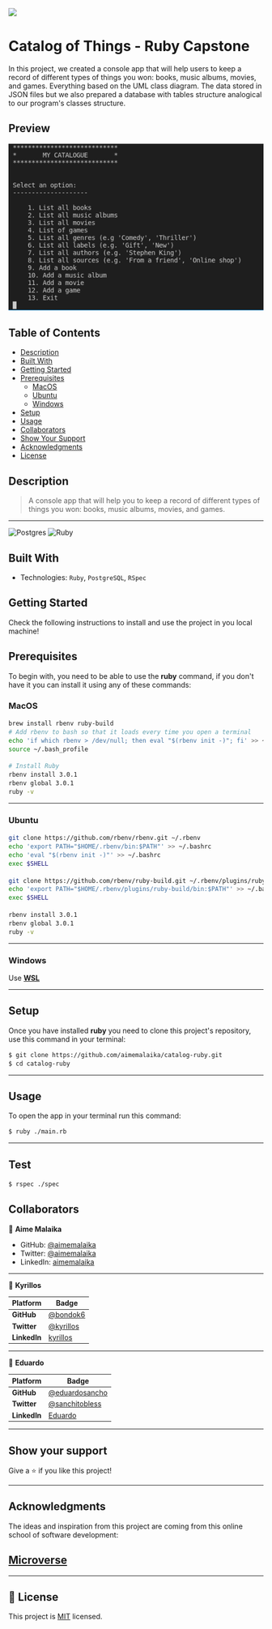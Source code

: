 ![](https://img.shields.io/badge/Microverse-blueviolet)

# Catalog of Things - Ruby Capstone

In this project, we created a console app that will help users to keep a record of different types of things you won: books, music albums, movies, and games. Everything based on the UML class diagram. The data stored in JSON files but we also prepared a database with tables structure analogical to our program's classes structure.

## Preview
![screenshot](./screenshot.png)

## Table of Contents

- [Description](#description)
- [Built With](#built-with)
- [Getting Started](#getting-started)
- [Prerequisites](#prerequisites)
  - [MacOS](#macos)
  - [Ubuntu](#ubuntu)
  - [Windows](#windows)
- [Setup](#setup)
- [Usage](#usage)
- [Collaborators](#collaborators)
- [Show Your Support](#how-your-support)
- [Acknowledgments](#acknowledgments)
- [License](#license)

## Description 
> A console app that will help you to keep a record of different types of things you won: books, music albums, movies, and games.
<hr>

![Postgres](https://img.shields.io/badge/postgres-%23316192.svg?style=for-the-badge&logo=postgresql&logoColor=white)
![Ruby](https://img.shields.io/badge/Ruby-CC342D?style=for-the-badge&logo=ruby&logoColor=white)

## Built With

- Technologies: `Ruby`, `PostgreSQL`, `RSpec`

## Getting Started

Check the following instructions to install and use the project in you local machine!
## Prerequisites

To begin with, you need to be able to use the **ruby** command, if you don't have it you can install it using any of these commands: 

### **MacOS**

```bash
brew install rbenv ruby-build
# Add rbenv to bash so that it loads every time you open a terminal
echo 'if which rbenv > /dev/null; then eval "$(rbenv init -)"; fi' >> ~/.bash_profile
source ~/.bash_profile

# Install Ruby
rbenv install 3.0.1
rbenv global 3.0.1
ruby -v
```
<hr>

### **Ubuntu**

```bash
git clone https://github.com/rbenv/rbenv.git ~/.rbenv
echo 'export PATH="$HOME/.rbenv/bin:$PATH"' >> ~/.bashrc
echo 'eval "$(rbenv init -)"' >> ~/.bashrc
exec $SHELL

git clone https://github.com/rbenv/ruby-build.git ~/.rbenv/plugins/ruby-build
echo 'export PATH="$HOME/.rbenv/plugins/ruby-build/bin:$PATH"' >> ~/.bashrc
exec $SHELL

rbenv install 3.0.1
rbenv global 3.0.1
ruby -v
```
<hr>

### **Windows**

Use **[WSL](https://docs.microsoft.com/en-us/windows/wsl/about)**
<hr>

## Setup

Once you have installed **ruby** you need to clone this project's repository, use this command in your terminal:


```bash
$ git clone https://github.com/aimemalaika/catalog-ruby.git
$ cd catalog-ruby
```
<hr>

## Usage

To open the app in your terminal run this command:

``` bash
$ ruby ./main.rb
```
<hr>

## Test

``` bash
$ rspec ./spec
```

## Collaborators

👤 **Aime Malaika**
- GitHub:   [@aimemalaika](https://github.com/aimemalaika)
- Twitter:  [@aimemalaika](https://twitter.com/Aime_Malaika)
- LinkedIn: [aimemalaika](https://linkedin.com/in/aimemalaika) 
<hr>

👤 **Kyrillos**

 Platform | Badge |
 --- | --- |
 **GitHub**  | [@bondok6](https://github.com/Bondok6)
 **Twitter** | [@kyrillos](https://twitter.com/kyrilloshany99)
 **LinkedIn** | [kyrillos](https://www.linkedin.com/in/kyrillos-hany/)
 <hr>

👤 **Eduardo**

 Platform | Badge |
 --- | --- |
 **GitHub**  | [@eduardosancho](https://github.com/eduardosancho)
 **Twitter** | [@sanchitobless](https://twitter.com/sanchitobless)
 **LinkedIn** | [Eduardo](https://www.linkedin.com/in/eduardo-sancho-solano/)
<hr>
 

## Show your support

Give a ⭐️ if you like this project!
<hr>

## Acknowledgments

The ideas and inspiration from this project are coming from this online school of software development:

## [**Microverse**](https://www.microverse.org/)
<hr>

## 📝 License

This project is [MIT](./MIT.md) licensed.
